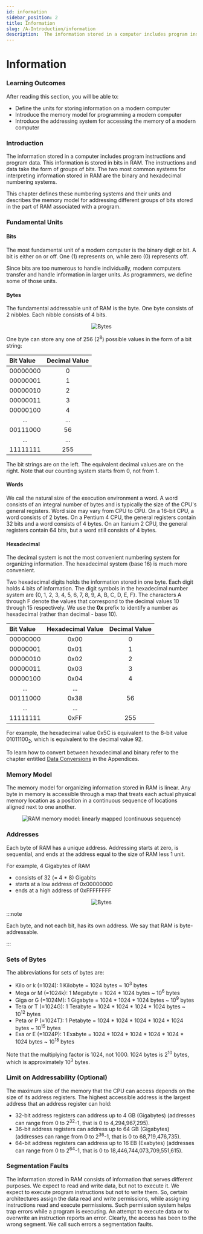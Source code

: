 ```yaml
---
id: information
sidebar_position: 2
title: Information
slug: /A-Introduction/information
description:  The information stored in a computer includes program instructions and program data. 
---
```


# Information

### Learning Outcomes

After reading this section, you will be able to:

* Define the units for storing information on a modern computer
* Introduce the memory model for programming a modern computer
* Introduce the addressing system for accessing the memory of a modern computer

### Introduction

The information stored in a computer includes program instructions and program data.  This information is stored in bits in RAM.  The instructions and data take the form of groups of bits.  The two most common systems for interpreting information stored in RAM are the binary and hexadecimal numbering systems. 

This chapter defines these numbering systems and their units and describes the memory model for addressing different groups of bits stored in the part of RAM associated with a program.

### Fundamental Units

#### Bits

The most fundamental unit of a modern computer is the binary digit or bit.  A bit is either on or off.  One (1) represents on, while zero (0) represents off. 

Since bits are too numerous to handle individually, modern computers transfer and handle information in larger units.  As programmers, we define some of those units. 

#### Bytes

The fundamental addressable unit of RAM is the byte.  One byte consists of 2 nibbles.  Each nibble consists of 4 bits.

<span className="mdImg" align="center" alt="A bytes tree image displays relative sizes of bit, nibble and byte">

![Bytes](../../static/img/bytenibbit.jpg)

</span>

One byte can store any one of 256 (2<sup>8</sup>) possible values in the form of a bit string: 


| Bit Value | Decimal Value |
| :--- | :--- |
| 00000000 | <center>0</center> |
| 00000001 | <center>1</center> |
| 00000010 | <center>2</center> |
| 00000011 | <center>3</center> |
| 00000100 | <center>4</center> |
| <center>...</center> | <center>...</center> |
| 00111000 | <center>56</center> |
| <center>...</center> | <center>...</center> |
| 11111111 | <center>255</center> |

The bit strings are on the left.  The equivalent decimal values are on the right.  Note that our counting system starts from 0, not from 1.

#### Words

We call the natural size of the execution environment a word. A word consists of an integral number of bytes and is typically the size of the CPU's general registers. Word size may vary from CPU to CPU. On a 16-bit CPU, a word consists of 2 bytes. On a Pentium 4 CPU, the general registers contain 32 bits and a word consists of 4 bytes. On an Itanium 2 CPU, the general registers contain 64 bits, but a word still consists of 4 bytes.

#### Hexadecimal

The decimal system is not the most convenient numbering system for organizing information.  The hexadecimal system (base 16) is much more convenient. 

Two hexadecimal digits holds the information stored in one byte.  Each digit holds 4 bits of information.  The digit symbols in the hexadecimal number system are {0, 1, 2, 3, 4, 5, 6, 7, 8, 9, A, B, C, D, E, F}.  The characters A through F denote the values that correspond to the decimal values 10 through 15 respectively.  We use the **0x** prefix to identify a number as hexadecimal (rather than decimal - base 10).

| Bit Value | Hexadecimal Value | Decimal Value |
| :--- | :--- | :--- |
| 00000000 | <center>0x00</center> | <center>0</center> |
| 00000001 | <center>0x01</center> | <center>1</center> |
| 00000010 | <center>0x02</center> | <center>2</center> |
| 00000011 | <center>0x03</center> | <center>3</center> |
| 00000100 | <center>0x04</center> | <center>4</center> |
| <center>...</center> | <center>...</center> |  |
| 00111000 | <center>0x38</center> | <center>56</center> |
| <center>...</center> | <center>...</center> |  |
| 11111111 | <center>0xFF</center> | <center>255</center> |

For example, the hexadecimal value 0x5C is equivalent to the 8-bit value 01011100<sub>2</sub>, which is equivalent to the decimal value 92. 

To learn how to convert between hexadecimal and binary refer to the chapter entitled [Data Conversions](../Resources-Appendices/data-conversions.md) in the Appendices.

### Memory Model

The memory model for organizing information stored in RAM is linear.  Any byte in memory is accessible through a map that treats each actual physical memory location as a position in a continuous sequence of locations aligned next to one another.

<span className="mdImg" align="center" alt="A memory model image">

![RAM memory model: linearly mapped \(continuous sequence\)](https://ict.senecacollege.ca//~ipc144/pages/images/ram.png)

</span>

### Addresses

Each byte of RAM has a unique address.  Addressing starts at zero, is sequential, and ends at the address equal to the size of RAM less 1 unit. 

For example, 4 Gigabytes of RAM

* consists of 32 (= 4 * 8) Gigabits
* starts at a low address of 0x00000000
* ends at a high address of 0xFFFFFFFF

<span className="mdImg" align="center" alt="An unique byte address image">

![Bytes](../../static/img/image21.png)

</span>

:::note 

Each byte, and not each bit, has its own address. We say that RAM is byte-addressable.

:::

### Sets of Bytes

The abbreviations for sets of bytes are:

* Kilo or k (=1024): 1 Kilobyte = 1024 bytes ~ 10<sup>3</sup> bytes
* Mega or M (=1024k): 1 Megabyte = 1024 * 1024 bytes ~ 10<sup>6</sup> bytes
* Giga or G (=1024M): 1 Gigabyte = 1024 * 1024 * 1024 bytes ~ 10<sup>9</sup> bytes
* Tera or T (=1024G): 1 Terabyte = 1024 * 1024 * 1024 * 1024 bytes ~ 10<sup>12</sup> bytes
* Peta or P (=1024T): 1 Petabyte = 1024 * 1024 * 1024 * 1024 * 1024 bytes ~ 10<sup>15</sup> bytes
* Exa or E (=1024P): 1 Exabyte = 1024 * 1024 * 1024 * 1024 * 1024 * 1024 bytes ~ 10<sup>18</sup> bytes

Note that the multiplying factor is 1024, not 1000.  1024 bytes is 2<sup>10</sup> bytes, which is approximately 10<sup>3</sup> bytes.

### Limit on Addressability (Optional)

The maximum size of the memory that the CPU can access depends on the size of its address registers.  The highest accessible address is the largest address that an address register can hold: 

* 32-bit address registers can address up to 4 GB (Gigabytes) (addresses can range from 0 to 2<sup>32</sup>-1, that is 0 to 4,294,967,295). 
* 36-bit address registers can address up to 64 GB (Gigabytes) (addresses can range from 0 to 2<sup>36</sup>-1, that is 0 to 68,719,476,735). 
* 64-bit address registers can address up to 16 EB (Exabytes) (addresses can range from 0 to 2<sup>64</sup>-1, that is 0 to 18,446,744,073,709,551,615). 

### Segmentation Faults

The information stored in RAM consists of information that serves different purposes. We expect to read and write data, but not to execute it. We expect to execute program instructions but not to write them. So, certain architectures assign the data read and write permissions, while assigning instructions read and execute permissions. Such permission system helps trap errors while a program is executing. An attempt to execute data or to overwrite an instruction reports an error. Clearly, the access has been to the wrong segment. We call such errors a segmentation faults.

